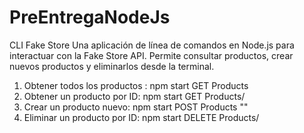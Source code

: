 # PreEntregaNodeJs

CLI Fake Store
Una aplicación de línea de comandos en Node.js para interactuar con la Fake Store API.
Permite consultar productos, crear nuevos productos y eliminarlos desde la terminal.

1. Obtener todos los productos : npm start GET Products
2. Obtener un producto por ID: npm start GET Products/<id>
3. Crear un producto nuevo: npm start POST Products "<titulo>" <precio> <categoria>
4. Eliminar un producto por ID: npm start DELETE Products/<id>


